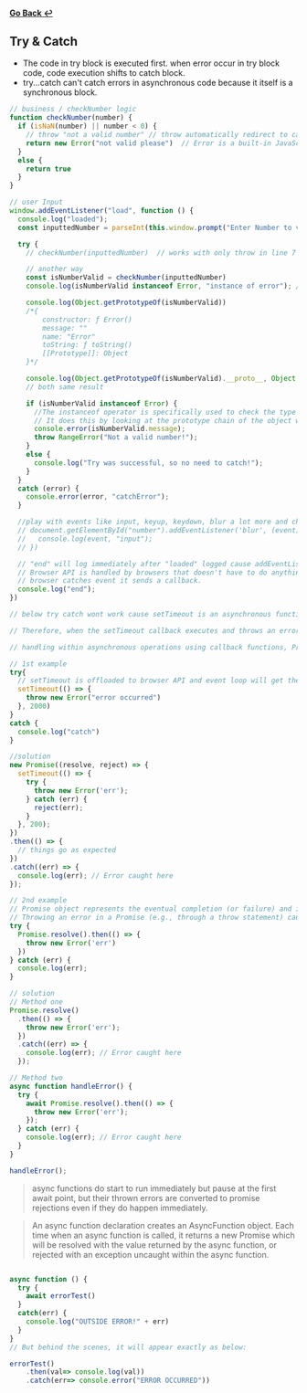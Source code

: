 #### [Go Back ↩](../README.md)
## Try & Catch

- The code in try block is executed first. when error occur in try block code, code execution shifts to catch block.
- try...catch can't catch errors in asynchronous code because it itself is a synchronous block.

```javascript
// business / checkNumber logic
function checkNumber(number) {
  if (isNaN(number) || number < 0) {
    // throw "not a valid number" // throw automatically redirect to catch. an't find a catch, the program will simply terminate
    return new Error("not valid please")  // Error is a built-in JavaScript object
  }
  else {
    return true
  }
}

// user Input
window.addEventListener("load", function () {
  console.log("loaded");
  const inputtedNumber = parseInt(this.window.prompt("Enter Number to verify"));

  try {
    // checkNumber(inputtedNumber)  // works with only throw in line 7

    // another way 
    const isNumberValid = checkNumber(inputtedNumber)
    console.log(isNumberValid instanceof Error, "instance of error"); // true or false 

    console.log(Object.getPrototypeOf(isNumberValid))
    /*{
        constructor: ƒ Error()
        message: ""
        name: "Error"
        toString: ƒ toString()
        [[Prototype]]: Object
    }*/

    console.log(Object.getPrototypeOf(isNumberValid).__proto__, Object.getPrototypeOf(new Object));
    // both same result 

    if (isNumberValid instanceof Error) {
      //The instanceof operator is specifically used to check the type of a JavaScript object.
      // It does this by looking at the prototype chain of the object wow
      console.error(isNumberValid.message);
      throw RangeError("Not a valid number!");
    }
    else {
      console.log("Try was successful, so no need to catch!");
    }
  }
  catch (error) {
    console.error(error, "catchError");
  }

  //play with events like input, keyup, keydown, blur a lot more and check their events log.
  // document.getElementById("number").addEventListener('blur', (event) => {
  //   console.log(event, "input");
  // })

  // "end" will log immediately after "loaded" logged cause addEventListener is kind of offloaded to browser.
  // Browser API is handled by browsers that doesn't have to do anything with js execution and when 
  // browser catches event it sends a callback.
  console.log("end");
})
```

```javascript
// below try catch wont work cause setTimeout is an asynchronous function, its callback function is placed in the event queue after the specified delay and executes only after the current execution stack is cleared.

// Therefore, when the setTimeout callback executes and throws an error, try...catch has already finished executing and cannot catch errors from the asynchronous callback.

// handling within asynchronous operations using callback functions, Promises, or async/await combined with try…catch.

// 1st example
try{
  // setTimeout is offloaded to browser API and event loop will get the callback 
  setTimeout(() => {
    throw new Error("error occurred")
  }, 2000)
}
catch {
  console.log("catch")
}

//solution
new Promise((resolve, reject) => {
  setTimeout(() => {
    try {
      throw new Error('err');
    } catch (err) {
      reject(err);
    }
  }, 200);
})
.then(() => {
  // things go as expected
})
.catch((err) => {
  console.log(err); // Error caught here
});

// 2nd example
// Promise object represents the eventual completion (or failure) and its resulting value of an asynchronous operation. A Promise’s status may be Pending, Fulfilled, Rejected 
// Throwing an error in a Promise (e.g., through a throw statement) causes the Promise to be rejected and it moves to catch block.
try {
  Promise.resolve().then(() => {
    throw new Error('err')
  })
} catch (err) {
  console.log(err);
}

// solution
// Method one
Promise.resolve()
  .then(() => {
    throw new Error('err');
  })
  .catch((err) => {
    console.log(err); // Error caught here
  });

// Method two
async function handleError() {
  try {
    await Promise.resolve().then(() => {
      throw new Error('err');
    });
  } catch (err) {
    console.log(err); // Error caught here
  }
}

handleError();

```
> async functions do start to run immediately but pause at the first await point, but their thrown errors are converted to promise rejections even if they do happen immediately.

> An async function declaration creates an AsyncFunction object. Each time when an async function is called, it returns a new Promise which will be resolved with the value returned by the async function, or rejected with an exception uncaught within the async function.
```js

async function () {
  try { 
    await errorTest()
  }
  catch(err) { 
    console.log("OUTSIDE ERROR!" + err)
  }
}
// But behind the scenes, it will appear exactly as below:

errorTest()
    .then(val=> console.log(val))
    .catch(err=> console.error("ERROR OCCURRED"))
```

